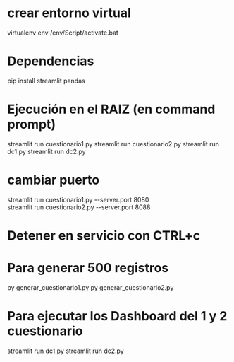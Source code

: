 # crear entorno virtual
virtualenv env
/env/Script/activate.bat
# Dependencias
pip install streamlit pandas
# Ejecución en el RAIZ (en command prompt)
streamlit run cuestionario1.py
streamlit run cuestionario2.py
streamlit run dc1.py
streamlit run dc2.py
# cambiar puerto
streamlit run cuestionario1.py --server.port 8080  
streamlit run cuestionario2.py --server.port 8088  
# Detener en servicio con CTRL+c
# Para generar 500 registros
py generar_cuestionario1.py
py generar_cuestionario2.py

# Para ejecutar los Dashboard del 1 y 2 cuestionario

streamlit run dc1.py
streamlit run dc2.py